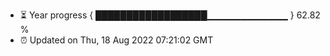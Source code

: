 - ⏳ Year progress { ██████████████████▁▁▁▁▁▁▁▁▁▁▁▁ } 62.82 %
- ⏰ Updated on Thu, 18 Aug 2022 07:21:02 GMT

